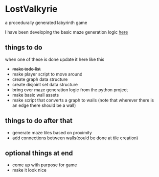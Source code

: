 # LostValkyrie

a procedurally generated labyrinth game

I have been developing the basic maze generation logic [here](https://github.com/Ben-Wunderlich/pylabyrinth)

## things to do
when one of these is done update it here like this
- ~~make todo list~~
- make player script to move around
- create graph data structure
- create disjoint set data structure
- bring over maze generation logic from the python project
- make basic wall assets
- make script that converts a graph to walls (note that wherever there is an edge there should be a wall)

## things to do after that
- generate maze tiles based on proximity
- add connections between walls(could be done at tile creation)

## optional things at end
- come up with purpose for game
- make it look nice
